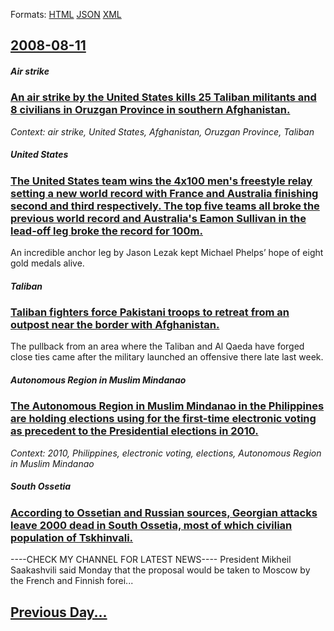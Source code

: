 
Formats: [HTML](2008/08/11/index.html)  [JSON](2008/08/11/index.json)  [XML](2008/08/11/index.xml)  

## [2008-08-11](/news/2008/08/11/index.md)

##### Air strike
### [ An air strike by the United States kills 25 Taliban militants and 8 civilians in Oruzgan Province in southern Afghanistan. ](/news/2008/08/11/an-air-strike-by-the-united-states-kills-25-taliban-militants-and-8-civilians-in-ora-zgan-province-in-southern-afghanistan.md)
_Context: air strike, United States, Afghanistan, Oruzgan Province, Taliban_

##### United States
### [ The United States team wins the 4x100 men's freestyle relay setting a new world record with France and Australia finishing second and third respectively. The top five teams all broke the previous world record and Australia's Eamon Sullivan in the lead-off leg broke the record for 100m. ](/news/2008/08/11/the-united-states-team-wins-the-4x100-men-s-freestyle-relay-setting-a-new-world-record-with-france-and-australia-finishing-second-and-third.md)
An incredible anchor leg by Jason Lezak kept Michael Phelps’ hope of eight gold medals alive.

##### Taliban
### [ Taliban fighters force Pakistani troops to retreat from an outpost near the border with Afghanistan. ](/news/2008/08/11/taliban-fighters-force-pakistani-troops-to-retreat-from-an-outpost-near-the-border-with-afghanistan.md)
The pullback from an area where the Taliban and Al Qaeda have forged close ties came after the military launched an offensive there late last week.

##### Autonomous Region in Muslim Mindanao
### [ The Autonomous Region in Muslim Mindanao in the Philippines are holding elections using for the first-time electronic voting as precedent to the Presidential elections in 2010. ](/news/2008/08/11/the-autonomous-region-in-muslim-mindanao-in-the-philippines-are-holding-elections-using-for-the-first-time-electronic-voting-as-precedent-t.md)
_Context: 2010, Philippines, electronic voting, elections, Autonomous Region in Muslim Mindanao_

##### South Ossetia
### [ According to Ossetian and Russian sources, Georgian attacks leave 2000 dead in South Ossetia, most of which civilian population of Tskhinvali. ](/news/2008/08/11/according-to-ossetian-and-russian-sources-georgian-attacks-leave-2000-dead-in-south-ossetia-most-of-which-civilian-population-of-tskhinva.md)
----CHECK MY CHANNEL FOR LATEST NEWS---- President Mikheil Saakashvili said Monday that the proposal would be taken to Moscow by the French and Finnish forei...

## [Previous Day...](/news/2008/08/10/index.md)


